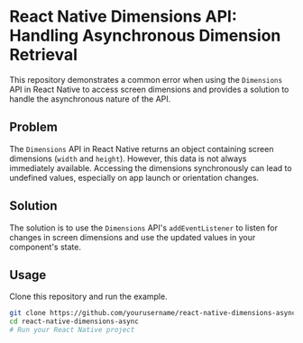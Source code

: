 # React Native Dimensions API: Handling Asynchronous Dimension Retrieval

This repository demonstrates a common error when using the `Dimensions` API in React Native to access screen dimensions and provides a solution to handle the asynchronous nature of the API.

## Problem

The `Dimensions` API in React Native returns an object containing screen dimensions (`width` and `height`).  However, this data is not always immediately available.  Accessing the dimensions synchronously can lead to undefined values, especially on app launch or orientation changes.

## Solution

The solution is to use the `Dimensions` API's `addEventListener` to listen for changes in screen dimensions and use the updated values in your component's state.

## Usage

Clone this repository and run the example.

```bash
git clone https://github.com/yourusername/react-native-dimensions-async.git
cd react-native-dimensions-async
# Run your React Native project
```